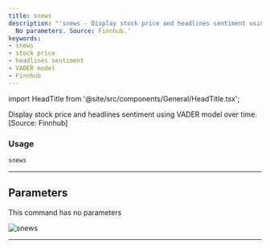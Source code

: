 ```yaml
---
title: snews
description: "'snews - Display stock price and headlines sentiment using VADER model."
  No parameters. Source: Finnhub.'
keywords:
- snews
- stock price
- headlines sentiment
- VADER model
- Finnhub
---
```


import HeadTitle from '@site/src/components/General/HeadTitle.tsx';

<HeadTitle title="stocks/ba/snews - Reference | OpenBB Terminal Docs" />

Display stock price and headlines sentiment using VADER model over time. [Source: Finnhub]

### Usage

```python
snews
```

---

## Parameters

This command has no parameters


![snews](https://user-images.githubusercontent.com/25267873/156584514-33c2cd52-4763-43cd-8a53-4118b8615450.png)

---

